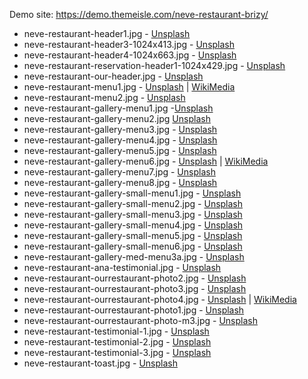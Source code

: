 Demo site: https://demo.themeisle.com/neve-restaurant-brizy/

* neve-restaurant-header1.jpg - [Unsplash](https://unsplash.com/photos/en4qp-aK1h4)
* neve-restaurant-header3-1024x413.jpg - [Unsplash](https://unsplash.com/photos/LIJujhJviMI)
* neve-restaurant-header4-1024x663.jpg - [Unsplash](https://unsplash.com/photos/R1_0gSXks5Y)
* neve-restaurant-reservation-header1-1024x429.jpg - [Unsplash](https://unsplash.com/photos/I79Pgmhmy5M)
* neve-restaurant-our-header.jpg - [Unsplash](https://unsplash.com/photos/klXhDG8Roj4)
* neve-restaurant-menu1.jpg - [Unsplash](https://unsplash.com/photos/ddZYOtZUnBk) | [WikiMedia](https://commons.wikimedia.org/wiki/File:Plate_of_Pasta_(Unsplash).jpg)
* neve-restaurant-menu2.jpg - [Unsplash](https://unsplash.com/photos/0VRwj7rYnQI)
* neve-restaurant-gallery-menu1.jpg -[Unsplash](https://unsplash.com/photos/iwWJFIlnDm4)
* neve-restaurant-gallery-menu2.jpg [Unsplash](https://unsplash.com/photos/YaiY50wzWzI)
* neve-restaurant-gallery-menu3.jpg - [Unsplash](https://unsplash.com/photos/uj137VD3-r8)
* neve-restaurant-gallery-menu4.jpg - [Unsplash](https://unsplash.com/photos/R1_0gSXks5Y)
* neve-restaurant-gallery-menu5.jpg - [Unsplash](https://unsplash.com/photos/en4qp-aK1h4)
* neve-restaurant-gallery-menu6.jpg - [Unsplash](https://unsplash.com/photos/ddZYOtZUnBk) | [WikiMedia](https://commons.wikimedia.org/wiki/File:Plate_of_Pasta_(Unsplash).jpg)
* neve-restaurant-gallery-menu7.jpg - [Unsplash](https://unsplash.com/photos/LIJujhJviMI)
* neve-restaurant-gallery-menu8.jpg - [Unsplash](https://unsplash.com/photos/pjGnlZTtQ-Y)
* neve-restaurant-gallery-small-menu1.jpg - [Unsplash](https://unsplash.com/photos/uj137VD3-r8)
* neve-restaurant-gallery-small-menu2.jpg - [Unsplash](https://unsplash.com/photos/YaiY50wzWzI)
* neve-restaurant-gallery-small-menu3.jpg - [Unsplash](https://unsplash.com/photos/en4qp-aK1h4)
* neve-restaurant-gallery-small-menu4.jpg - [Unsplash](https://unsplash.com/photos/lcZ9NxhOSlo)
* neve-restaurant-gallery-small-menu5.jpg - [Unsplash](https://unsplash.com/photos/hTR1XPtTo_k)
* neve-restaurant-gallery-small-menu6.jpg - [Unsplash](https://unsplash.com/photos/vzX2rgUbQXM)
* neve-restaurant-gallery-med-menu3a.jpg - [Unsplash](https://unsplash.com/photos/Gdi8wDpQeg4)
* neve-restaurant-ana-testimonial.jpg - [Unsplash](https://unsplash.com/photos/SSP4KZS8i4M)
* neve-restaurant-ourrestaurant-photo2.jpg - [Unsplash](https://unsplash.com/photos/YaiY50wzWzI)
* neve-restaurant-ourrestaurant-photo3.jpg - [Unsplash](https://unsplash.com/photos/en4qp-aK1h4)
* neve-restaurant-ourrestaurant-photo4.jpg - [Unsplash](https://unsplash.com/photos/ddZYOtZUnBk) | [WikiMedia](https://commons.wikimedia.org/wiki/File:Plate_of_Pasta_(Unsplash).jpg)
* neve-restaurant-ourrestaurant-photo1.jpg - [Unsplash](https://unsplash.com/photos/u13IpYtZ9I8)
* neve-restaurant-ourrestaurant-photo-m3.jpg - [Unsplash](https://unsplash.com/photos/8WbeydChgQA)
* neve-restaurant-testimonial-1.jpg - [Unsplash](https://unsplash.com/photos/XhMSz5I1kn8)
* neve-restaurant-testimonial-2.jpg - [Unsplash](https://unsplash.com/photos/SSP4KZS8i4M)
* neve-restaurant-testimonial-3.jpg - [Unsplash](https://unsplash.com/photos/2guarBycJJQ)
* neve-restaurant-toast.jpg - [Unsplash](https://unsplash.com/photos/ULHxWq8reao)

